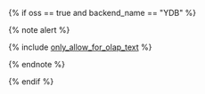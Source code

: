 {% if oss == true and backend_name == "YDB" %}

{% note alert %}

{% include [only_allow_for_olap_text](only_allow_for_olap_text.md) %}

{% endnote %}

{% endif %}